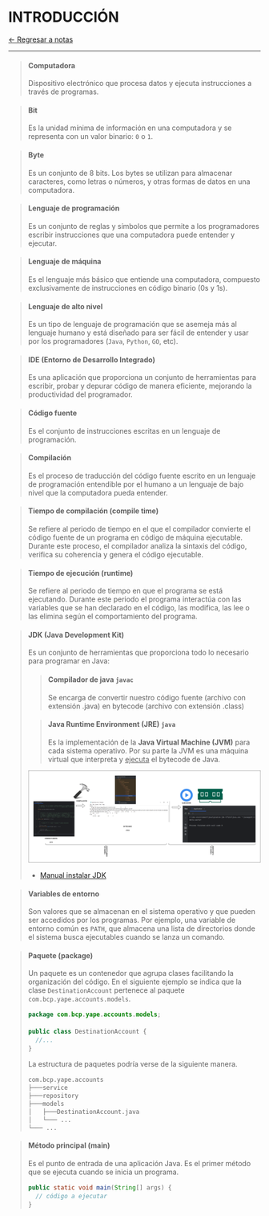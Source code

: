 # INTRODUCCIÓN

[← Regresar a notas](../../README.md) <br>

---

> #### Computadora
> Dispositivo electrónico que procesa datos y ejecuta instrucciones a través de programas.

> #### Bit
> Es la unidad mínima de información en una computadora y se representa con un valor binario: `0` o `1`.

> #### Byte
> Es un conjunto de 8 bits. Los bytes se utilizan para almacenar caracteres, como letras o números, y otras formas de datos en una computadora.

> #### Lenguaje de programación
> Es un conjunto de reglas y símbolos que permite a los programadores escribir instrucciones que una computadora puede entender y ejecutar.

> #### Lenguaje de máquina
> Es el lenguaje más básico que entiende una computadora, compuesto exclusivamente de instrucciones en código binario (0s y 1s).

> #### Lenguaje de alto nivel
> Es un tipo de lenguaje de programación que se asemeja más al lenguaje humano y está diseñado para ser fácil de entender y usar por los programadores (`Java`, `Python`, `GO`, etc).

> #### IDE (Entorno de Desarrollo Integrado)
> Es una aplicación que proporciona un conjunto de herramientas para escribir, probar y depurar código de manera eficiente, mejorando la productividad del programador.

> #### Código fuente
> Es el conjunto de instrucciones escritas en un lenguaje de programación.

> #### Compilación
> Es el proceso de traducción del código fuente escrito en un lenguaje de programación entendible por el humano a un lenguaje de bajo nivel que la computadora pueda entender.

> #### Tiempo de compilación (compile time)
> Se refiere al periodo de tiempo en el que el compilador convierte el código fuente de un programa en código de máquina ejecutable. 
> Durante este proceso, el compilador analiza la sintaxis del código, verifica su coherencia y genera el código ejecutable.

> #### Tiempo de ejecución (runtime)
> Se refiere al periodo de tiempo en que el programa se está ejecutando. 
> Durante este periodo el programa interactúa con las variables que se han declarado en el código, las modifica, las lee o las elimina según el comportamiento del programa.

> #### JDK (Java Development Kit)
> Es un conjunto de herramientas que proporciona todo lo necesario para programar en Java:
> 
> > #### Compilador de java `javac` <br>
> > Se encarga de convertir nuestro código fuente (archivo con extensión .java) en bytecode (archivo con extensión .class)
>
> > #### Java Runtime Environment (JRE) `java` <br>
> > Es la implementación de la **Java Virtual Machine (JVM)** para cada sistema operativo. Por su parte la JVM es una máquina virtual
> > que interpreta y <u>ejecuta</u> el bytecode de Java.
>
> ![Compilación y ejecución](../images/compilation/compilation-and-execution.png)
> 
> - [Manual instalar JDK](https://github.com/miguel-armas-abt/technical-resources/blob/main/02_backend/java/jdk/install/README.md)

> #### Variables de entorno
> Son valores que se almacenan en el sistema operativo y que pueden ser accedidos por los programas. Por ejemplo, una variable de entorno común es `PATH`, que almacena una lista de directorios donde el sistema busca ejecutables cuando se lanza un comando.


> #### Paquete (package)
> Un paquete es un contenedor que agrupa clases facilitando la organización del código.
> En el siguiente ejemplo se indica que la clase `DestinationAccount` pertenece al paquete `com.bcp.yape.accounts.models`.
> 
> ```java
> package com.bcp.yape.accounts.models;
> 
> public class DestinationAccount {
>   //...
> }
> ```
> 
> La estructura de paquetes podría verse de la siguiente manera.
> 
> ```
> com.bcp.yape.accounts
> ├───service
> ├───repository
> ├───models
> │   ├───DestinationAccount.java
> │   └─── ...
> └─── ...
> ```

> #### Método principal (main)
> Es el punto de entrada de una aplicación Java. Es el primer método que se ejecuta cuando se inicia un programa.
>
> ```java
> public static void main(String[] args) {
>   // código a ejecutar
> }
> ```